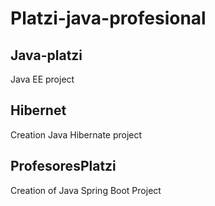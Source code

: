 # Platzi-java-profesional

## Java-platzi

Java EE project

## Hibernet

Creation Java Hibernate project

## ProfesoresPlatzi

Creation of Java Spring Boot Project
